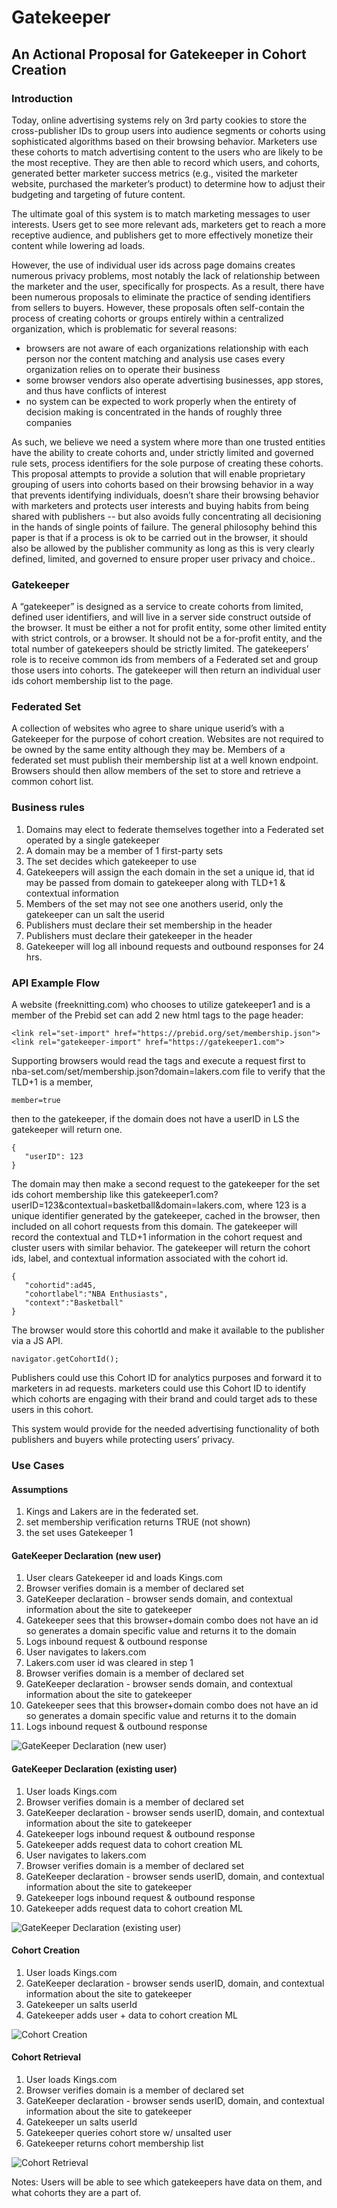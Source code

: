 # Gatekeeper

## An Actional Proposal for Gatekeeper in Cohort Creation 

### Introduction

Today, online advertising systems rely on 3rd party cookies to store the cross-publisher IDs  to group users into audience segments or cohorts using sophisticated algorithms based on their browsing behavior. Marketers use these cohorts to match advertising content to the users who are likely to be the most receptive. They are then able to record which users, and cohorts, generated better marketer success metrics (e.g., visited the marketer website, purchased the marketer’s product) to determine how to adjust their budgeting and targeting of future content.

The ultimate goal of this system is to match marketing messages to user interests. Users get to see more relevant ads, marketers get to reach a more receptive audience, and publishers get to more effectively monetize their content while lowering ad loads.  

However, the use of individual user ids across page domains creates numerous privacy problems, most notably the lack of relationship between the marketer and the user, specifically for prospects. As a result, there have been numerous proposals to eliminate the practice of sending identifiers from sellers to buyers. However, these proposals often self-contain the process of creating cohorts or groups entirely within a centralized organization, which is problematic for several reasons:

* browsers are not aware of each organizations relationship with each person nor the content matching and analysis use cases every organization relies on to operate their business 
* some browser vendors also operate advertising businesses, app stores, and thus have conflicts of interest 
* no system can be expected to work properly when the entirety of decision making is concentrated in the hands of roughly three companies
 
As such, we believe we need a system where more than one trusted entities have the ability to create cohorts and, under strictly limited and governed rule sets, process identifiers for the sole purpose of creating these cohorts. This proposal attempts to provide a solution that will enable proprietary grouping of users into cohorts based on their browsing behavior in a way that prevents identifying individuals, doesn’t share their browsing behavior with marketers and protects user interests and buying habits from being shared with publishers -- but also avoids fully concentrating all decisioning in the hands of single points of failure. The general philosophy behind this paper is that if a process is ok to be carried out in the browser, it should also be allowed by the publisher community as long as this is very clearly defined, limited, and governed to ensure proper user privacy and choice..

### Gatekeeper
A “gatekeeper” is designed as a service to create cohorts from limited, defined user identifiers, and will live in a server side construct outside of the browser. It must be either a not for profit entity, some other limited entity with strict controls, or a browser. It should not be a for-profit entity, and the total number of gatekeepers should be strictly limited. The gatekeepers’ role is to receive common ids from members of a Federated set and group those users into cohorts. The gatekeeper will then return an individual user ids cohort membership list to the page.  
### Federated Set
A collection of websites who agree to share unique userid’s with a Gatekeeper for the purpose of cohort creation. Websites are not required to be owned by the same entity although they may be. Members of a federated set must publish their membership list at a well known endpoint. Browsers should then allow members of the set to store and retrieve a common cohort list. 
### Business rules
1. Domains may elect to federate themselves together into a Federated set operated by a single gatekeeper
2. A domain may be a member of 1 first-party sets
3. The set decides which gatekeeper to use
4. Gatekeepers will assign the each domain in the set a unique id, that id may be passed from domain to gatekeeper along with TLD+1 & contextual information
5. Members of the set may not see one anothers userid, only the gatekeeper can un salt the userid
6. Publishers must declare their set membership in the header
7. Publishers must declare their gatekeeper in the header
8. Gatekeeper will log all inbound requests and outbound responses for 24 hrs. 
### API Example Flow

A website (freeknitting.com) who chooses to utilize gatekeeper1 and is a member of the Prebid set can add 2 new html tags to the page header:

```
<link rel="set-import" href="https://prebid.org/set/membership.json">
<link rel="gatekeeper-import" href="https://gatekeeper1.com">
```

Supporting browsers would read the tags and execute a request first to nba-set.com/set/membership.json?domain=lakers.com file to verify that the TLD+1 is a member, 

```
member=true
```

then to the gatekeeper, if the domain does not have a userID in LS the gatekeeper will return one. 

```
{
   "userID": 123
}
```

The domain may then make a second request to the gatekeeper for the set ids cohort membership like this gatekeeper1.com?userID=123&contextual=basketball&domain=lakers.com, where 123 is a unique identifier generated by the gatekeeper, cached in the browser, then included on all cohort requests from this domain.  The gatekeeper will record the contextual and TLD+1 information in the cohort request and cluster users with similar behavior.  The gatekeeper will return the cohort ids, label, and contextual information associated with the cohort id.

``` 
{
   "cohortid":ad45,
   "cohortlabel":"NBA Enthusiasts",
   "context":"Basketball"
}
```

The browser would store this cohortId and make it available to the publisher via a JS API.

```
navigator.getCohortId();
```

Publishers could use this Cohort ID for analytics purposes and forward it to marketers in ad requests. marketers could use this Cohort ID to identify which cohorts are engaging with their brand and could target ads to these users in this cohort.

This system would provide for the needed advertising functionality of both publishers and buyers while protecting users’ privacy.

### Use Cases

#### Assumptions

1. Kings and Lakers are in the federated set. 
2. set membership verification returns TRUE (not shown)
3. the set uses Gatekeeper 1

#### GateKeeper Declaration (new user)

1. User clears Gatekeeper id and loads Kings.com
2. Browser verifies domain is a member of declared set
3. GateKeeper declaration - browser sends domain, and contextual information about the site to gatekeeper 
4. Gatekeeper sees that this browser+domain combo does not have an id so generates a domain specific value and returns it to the domain
5. Logs inbound request & outbound response
6. User navigates to lakers.com
7. Lakers.com user id was cleared in step 1
8. Browser verifies domain is a member of declared set
9. GateKeeper declaration - browser sends domain, and contextual information about the site to gatekeeper
10. Gatekeeper sees that this browser+domain combo does not have an id so generates a domain specific value and returns it to the domain
11. Logs inbound request & outbound response

![GateKeeper Declaration (new user)](https://user-images.githubusercontent.com/14223042/88583594-ae8f4a80-d00d-11ea-9f57-641227c2d200.png)

#### GateKeeper Declaration (existing user)

1. User loads Kings.com
2. Browser verifies domain is a member of declared set
3. GateKeeper declaration - browser sends userID, domain, and contextual information about the site to gatekeeper 
4. Gatekeeper logs inbound request & outbound response
5. Gatekeeper adds request data to cohort creation ML
6. User navigates to lakers.com
7. Browser verifies domain is a member of declared set
8. GateKeeper declaration - browser sends userID, domain, and contextual information about the site to gatekeeper
9. Gatekeeper logs inbound request & outbound response
10. Gatekeeper adds request data to cohort creation ML

![GateKeeper Declaration (existing user)](https://user-images.githubusercontent.com/14223042/88583592-adf6b400-d00d-11ea-92a9-8686cc0da71b.png)

#### Cohort Creation

1. User loads Kings.com
2. GateKeeper declaration - browser sends userID, domain, and contextual information about the site to gatekeeper 
3. Gatekeeper un salts userId
4. Gatekeeper adds user + data to cohort creation ML

![Cohort Creation](https://user-images.githubusercontent.com/14223042/88583590-ad5e1d80-d00d-11ea-9767-f8ac29ac2d57.png)

#### Cohort Retrieval

1. User  loads Kings.com
2. Browser verifies domain is a member of declared set
3. GateKeeper declaration - browser sends userID, domain, and contextual information about the site to gatekeeper 
4. Gatekeeper un salts userId
5. Gatekeeper queries cohort store w/ unsalted user 
6. Gatekeeper returns cohort membership list


![Cohort Retrieval](https://user-images.githubusercontent.com/14223042/88583576-aafbc380-d00d-11ea-8635-144d7615ccf6.png)

Notes:
Users will be able to see which gatekeepers have data on them, and what cohorts they are a part of.
